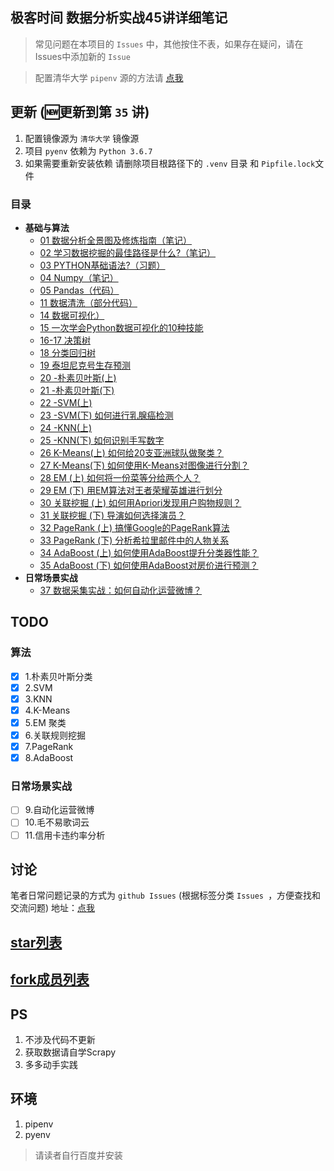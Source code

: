 ## 极客时间 数据分析实战45讲详细笔记
> 常见问题在本项目的 `Issues` 中，其他按住不表，如果存在疑问，请在Issues中添加新的 `Issue`

> 配置清华大学 `pipenv` 源的方法请 [点我](https://github.com/xiaomiwujiecao/DataAnalysisInAction/issues/9)

## 更新 (🆕更新到第 `35` 讲)

1. 配置镜像源为 `清华大学` 镜像源
2. 项目 `pyenv` 依赖为 `Python 3.6.7`
3. 如果需要重新安装依赖 请删除项目根路径下的 `.venv` 目录 和 `Pipfile.lock`文件
### 目录

-  **基础与算法**
    - [01 数据分析全景图及修炼指南（笔记）](./01/README.md)
    - [02 学习数据挖掘的最佳路径是什么?（笔记）](./02/README.md)
    - [03 PYTHON基础语法?（习题）](./03/README.md)
    - [04 Numpy（笔记）](./04/README.md)
    - [05 Pandas（代码）](./05/README.md)
    - [11 数据清洗（部分代码）](./11/README.md)
    - [14 数据可视化）](./14/README.md)
    - [15 一次学会Python数据可视化的10种技能](./15/README.md)
    - [16-17 决策树](./16-17/README.md)
    - [18 分类回归树](./18/README.md)
    - [19 泰坦尼克号生存预测](./19/README.md)
    - [20 -朴素贝叶斯(上)](./20/README.md)
    - [21 -朴素贝叶斯(下)](./21/README.md)
    - [22 -SVM(上)](./22/README.md)
    - [23 -SVM(下) 如何进行乳腺癌检测](./23/README.md)
    - [24 -KNN(上)](./24/README.md)
    - [25 -KNN(下) 如何识别手写数字](./25/README.md)
    - [26 K-Means(上) 如何给20支亚洲球队做聚类？](./26/README.md)
    - [27 K-Means(下) 如何使用K-Means对图像进行分割？](./27/README.md)
    - [28 EM (上) 如何将一份菜等分给两个人？](./28/README.md)
    - [29 EM (下) 用EM算法对王者荣耀英雄进行划分](./29/README.md)
    - [30 关联挖掘 (上) 如何用Apriori发现用户购物规则？](./30/README.md)
    - [31 关联挖掘 (下) 导演如何选择演员？](./31/README.md)
    - [32 PageRank (上) 搞懂Google的PageRank算法](./32/README.md)
    - [33 PageRank (下) 分析希拉里邮件中的人物关系](./33/README.md)
    - [34 AdaBoost (上) 如何使用AdaBoost提升分类器性能？](./34/README.md)
    - [35 AdaBoost (下) 如何使用AdaBoost对房价进行预测？](./35/README.md)
- **日常场景实战**
    - [37 数据采集实战：如何自动化运营微博？](./37/README.md)
## TODO

### 算法
- [x] 1.朴素贝叶斯分类
- [x] 2.SVM
- [x] 3.KNN
- [x] 4.K-Means
- [x] 5.EM 聚类
- [x] 6.关联规则挖掘
- [x] 7.PageRank
- [x] 8.AdaBoost
### 日常场景实战
- [ ] 9.自动化运营微博
- [ ] 10.毛不易歌词云
- [ ] 11.信用卡违约率分析

## 讨论 

笔者日常问题记录的方式为 `github Issues`  (根据标签分类 `Issues `，方便查找和交流问题) 
地址：[点我](https://github.com/xiaomiwujiecao/geek-thickink/issues)

##  [star列表](https://github.com/xiaomiwujiecao/DataAnalysisInAction/stargazers)

##  [fork成员列表](https://github.com/xiaomiwujiecao/DataAnalysisInAction/network/members)

## PS

1. 不涉及代码不更新
2. 获取数据请自学Scrapy
3. 多多动手实践  

## 环境

1. pipenv
2. pyenv

> 请读者自行百度并安装

